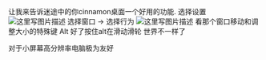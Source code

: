 让我来告诉迷途中的你cinnamon桌面一个好用的功能.
选择设置
![这里写图片描述](https://img-blog.csdn.net/20180823233510730?watermark/2/text/aHR0cHM6Ly9ibG9nLmNzZG4ubmV0L3N1X2NpY2FkYQ==/font/5a6L5L2T/fontsize/400/fill/I0JBQkFCMA==/dissolve/70)
选择窗口 -> 选择行为
![这里写图片描述](https://img-blog.csdn.net/20180823233623197?watermark/2/text/aHR0cHM6Ly9ibG9nLmNzZG4ubmV0L3N1X2NpY2FkYQ==/font/5a6L5L2T/fontsize/400/fill/I0JBQkFCMA==/dissolve/70)
看那个窗口移动和调整大小的特殊键 Alt
好了按住alt在滑动滑轮  世界不一样了
 
对于小屏幕高分辨率电脑极为友好